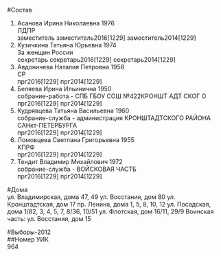 #Состав  
1. Асанова Ирина Николаевна 1976  
    ЛДПР  
    заместитель заместитель2016[1229] заместитель2014[1229]  
2. Кузичкина Татьяна Юрьевна 1974  
    За женщин России  
    секретарь секретарь2016[1229] секретарь2014[1229]  
3. Авдоничева Наталия Петровна 1958  
    СР  
    прг2016[1229] прг2014[1229]  
4. Беляева Ирина Ильинична 1950  
    собрание-работа - СПБ ГБОУ СОШ №422КРОНШТ АДТ СКОГ О  
    прг2016[1229] прг2014[1229]  
5. Кудрявцева Татьяна Васильевна 1960  
    собрание-служба - администрация КРОНШТАДТСКОГО РАЙОНА САНкт-ПЕТЕРБУРГА  
    прг2016[1229] прг2014[1229]  
6. Ломовцева Светлана Григорьевна 1955  
    КПРФ  
    прг2016[1229] прг2014[1229]  
7. Тендит Владимир Михайлович 1972  
    собрание-служба - ВОЙСКОВАЯ ЧАСТБ  
    прг2016[1229] прг2014[1229]  
  
#Дома  
ул. Владимирская, дома 47, 49 ул. Восстания, дом 80 ул. Кронштадтская, дом 17 пр. Ленина, дома 1, 5, 8, 10, 12 ул. Посадская, дома 1/82, 3, 4, 5, 7, 8/36, 10/51 ул. Флотская, дом 16/11, 29/9 Воинская часть: ул. Восстания, дом 15  
  
#Выборы-2012  
##Номер УИК  
964  
